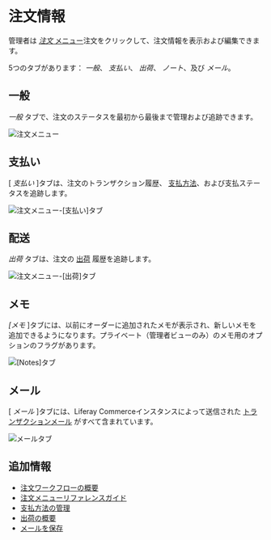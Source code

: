 # 注文情報

管理者は [*注文* メニュー](./orders-menu-reference-guide.md)注文をクリックして、注文情報を表示および編集できます。

5つのタブがあります： *一般*、 *支払い*、 *出荷*、 *ノート*、及び *メール*。

## 一般

*一般* タブで、注文のステータスを最初から最後まで管理および追跡できます。

![注文メニュー](./order-information/images/01.png)

## 支払い

[ *支払い* ]タブは、注文のトランザクション履歴、 [支払方法](../../store-administration/configuring-payment-methods/managing-payment-methods.md)、および支払ステータスを追跡します。

![注文メニュー-[支払い]タブ](./order-information/images/02.png)

## 配送

*出荷* タブは、注文の [出荷](../shipments/introduction-to-shipments.md) 履歴を追跡します。

![注文メニュー-[出荷]タブ](./order-information/images/03.png)

## メモ

*[メモ* ]タブには、以前にオーダーに追加されたメモが表示され、新しいメモを追加できるようになります。プライベート（管理者ビューのみ）のメモ用のオプションのフラグがあります。

![[Notes]タブ](./order-information/images/04.png)

## メール

[ *メール* ]タブには、Liferay Commerceインスタンスによって送信された [トランザクションメール](../../store-administration/sending-emails/store-emails.md) がすべて含まれています。

![メールタブ](./order-information/images/05.png)

## 追加情報

  - [注文ワークフローの概要](../order-workflows/introduction-to-order-workflows.md)
  - [注文メニューリファレンスガイド](./orders-menu-reference-guide.md)
  - [支払方法の管理](../../store-administration/configuring-payment-methods/managing-payment-methods.md)
  - [出荷の概要](../shipments/introduction-to-shipments.md)
  - [メールを保存](../../store-administration/sending-emails/store-emails.md)
